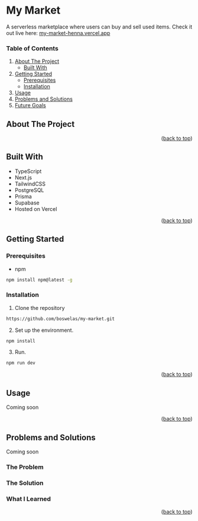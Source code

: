 # My Market

A serverless marketplace where users can buy and sell used items. 
Check it out live here: <a href="https://my-market-henna.vercel.app">my-market-henna.vercel.app</a>

<!-- TABLE OF CONTENTS -->
  ### Table of Contents
  <ol>
    <li>
      <a href="#about-the-project">About The Project</a>
      <ul>
        <li><a href="#built-with">Built With</a></li>
      </ul>
    </li>
    <li>
      <a href="#getting-started">Getting Started</a>
      <ul>
        <li><a href="#prerequisites">Prerequisites</a></li>
        <li><a href="#installation">Installation</a></li>
      </ul>
    </li>
    <li><a href="#usage">Usage</a></li>
    <li><a href="#problems-and-solutions">Problems and Solutions</a></li>
    <li><a href="#future-goals">Future Goals</a></li>
  </ol>
</details>

<!-- ABOUT THE PROJECT -->
## About The Project
<p align="right">(<a href="#readme-top">back to top</a>)</p>

<!-- BUILT WITH -->
## Built With
* TypeScript
* Next.js
* TailwindCSS
* PostgreSQL
* Prisma
* Supabase
* Hosted on Vercel
<p align="right">(<a href="#readme-top">back to top</a>)</p>

<!-- GETTING STARTED -->
## Getting Started
### Prerequisites
* npm
```bash
npm install npm@latest -g
```

### Installation
1. Clone the repository

```bash
https://github.com/boswelas/my-market.git
```
2. Set up the environment.
```bash
npm install
```
3. Run.
```bash
npm run dev
```
<p align="right">(<a href="#readme-top">back to top</a>)</p>

<!-- USAGE EXAMPLES -->
## Usage
Coming soon
<p align="right">(<a href="#readme-top">back to top</a>)</p>

<!-- PROBLEMS AND SOLUTIONS -->
## Problems and Solutions
Coming soon
### The Problem
### The Solution
### What I Learned
<p align="right">(<a href="#readme-top">back to top</a>)</p>

